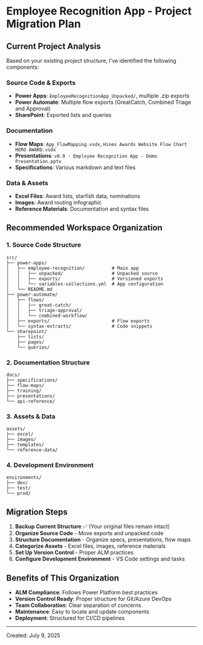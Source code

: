 # Employee Recognition App - Project Migration Plan

## Current Project Analysis

Based on your existing project structure, I've identified the following components:

### Source Code & Exports
- **Power Apps**: `EmployeeRecognitionApp_Unpacked/`, multiple .zip exports
- **Power Automate**: Multiple flow exports (GreatCatch, Combined Triage and Approval)
- **SharePoint**: Exported lists and queries

### Documentation
- **Flow Maps**: `App_FlowMapping.vsdx`, `Hines Awards Website Flow Chart HERO AWARD.vsdx`
- **Presentations**: `v0.9 - Employee Recognition App - Demo Presentation.pptx`
- **Specifications**: Various markdown and text files

### Data & Assets
- **Excel Files**: Award lists, starfish data, nominations
- **Images**: Award routing infographic
- **Reference Materials**: Documentation and syntax files

## Recommended Workspace Organization

### 1. Source Code Structure
```
src/
├── power-apps/
│   ├── employee-recognition/          # Main app
│   │   ├── unpacked/                  # Unpacked source
│   │   ├── exports/                   # Versioned exports
│   │   └── variables-collections.yml  # App configuration
│   └── README.md
├── power-automate/
│   ├── flows/
│   │   ├── great-catch/
│   │   ├── triage-approval/
│   │   └── combined-workflow/
│   ├── exports/                       # Flow exports
│   └── syntax-extracts/               # Code snippets
└── sharepoint/
    ├── lists/
    ├── pages/
    └── queries/
```

### 2. Documentation Structure
```
docs/
├── specifications/
├── flow-maps/
├── training/
├── presentations/
└── api-reference/
```

### 3. Assets & Data
```
assets/
├── excel/
├── images/
├── templates/
└── reference-data/
```

### 4. Development Environment
```
environments/
├── dev/
├── test/
└── prod/
```

## Migration Steps

1. **Backup Current Structure** ✅ (Your original files remain intact)
2. **Organize Source Code** - Move exports and unpacked code
3. **Structure Documentation** - Organize specs, presentations, flow maps
4. **Categorize Assets** - Excel files, images, reference materials
5. **Set Up Version Control** - Proper ALM practices
6. **Configure Development Environment** - VS Code settings and tasks

## Benefits of This Organization

- **ALM Compliance**: Follows Power Platform best practices
- **Version Control Ready**: Proper structure for Git/Azure DevOps
- **Team Collaboration**: Clear separation of concerns
- **Maintenance**: Easy to locate and update components
- **Deployment**: Structured for CI/CD pipelines

---
Created: July 9, 2025
